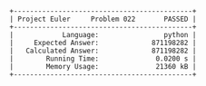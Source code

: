    +--------------------------------------------+
    | Project Euler     Problem 022       PASSED |
    +--------------------------------------------+
    |            Language:                python |
    |     Expected Answer:             871198282 |
    |   Calculated Answer:             871198282 |
    |        Running Time:              0.0200 s |
    |        Memory Usage:              21360 kB |
    +--------------------------------------------+
